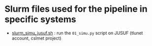 # Slurm files used for the pipeline in specific systems

- [slurm_simu_jusuf.sh](./slurm_simu_jusuf.sh) : run the `01_simu.py` script on JUSUF (tlunet account, cslmet project)